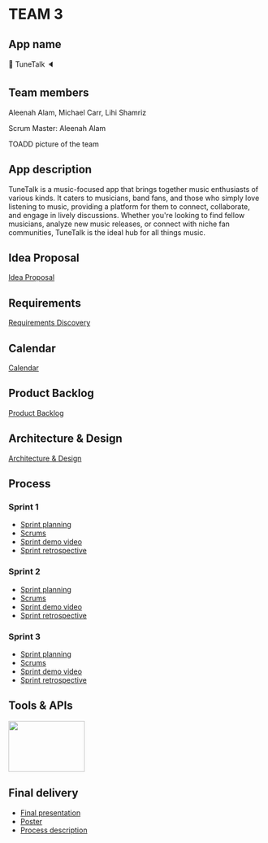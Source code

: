 # TEAM 3

## App name

🎵 TuneTalk 🔈

## Team members

Aleenah Alam, Michael Carr, Lihi Shamriz

Scrum Master: Aleenah Alam

TOADD picture of the team

## App description

TuneTalk is a music-focused app that brings together music enthusiasts of various kinds. It caters to musicians, band fans, and those who simply love listening to music, providing a platform for them to connect, collaborate, and engage in lively discussions. Whether you're looking to find fellow musicians, analyze new music releases, or connect with niche fan communities, TuneTalk is the ideal hub for all things music.

## Idea Proposal
[Idea Proposal](https://docs.google.com/document/d/1w4pOJ4kk3L7TMUzPG-RPLnHXdHhjVQE3/edit?usp=sharing&ouid=109506195485237631608&rtpof=true&sd=true)

## Requirements
[Requirements Discovery](https://docs.google.com/document/d/1HvSqUlBl4PVhl_7V7VmmforlNTJtnwprEIgClhXtnIs/edit?usp=sharing)

## Calendar
[Calendar](https://calendar.google.com/calendar/u/0?cid=aXZoMmU3NjhzMjRkdGlxZWYwcXZvbzhxcjBAZ3JvdXAuY2FsZW5kYXIuZ29vZ2xlLmNvbQ)

## Product Backlog
[Product Backlog](https://docs.google.com/spreadsheets/d/1odoaUqXyTLhiZFRJtVE4P46vtHmQhSL_ao6-MEn74K4/edit?usp=sharing)

## Architecture & Design
[Architecture & Design]()

## Process

### Sprint 1

* [Sprint planning](https://docs.google.com/spreadsheets/d/1odoaUqXyTLhiZFRJtVE4P46vtHmQhSL_ao6-MEn74K4/edit#gid=1056044682)
* [Scrums](https://docs.google.com/document/d/1I_VTNswvvRipo5BTDWJ4m7gOAcNPKg0Gj4oOOYvntds/edit?usp=sharing)
* [Sprint demo video](https://drive.google.com/file/d/1iAg1cfbuWd8tT_jIoyNNAfLnqPJpa1Xv/view?usp=sharing) 
* [Sprint retrospective](https://docs.google.com/document/d/156Pa15wgJLuJo0r0U3_gPyET0Yq7Mdz_7v-axdmk3y0/edit?usp=sharing)

### Sprint 2

* [Sprint planning](https://docs.google.com/spreadsheets/d/1odoaUqXyTLhiZFRJtVE4P46vtHmQhSL_ao6-MEn74K4/edit#gid=1385532964)
* [Scrums](https://docs.google.com/document/d/1L_bfK-5WEnpD1EiT16F5_3oShVPcBc8qQz0_pVJokCQ/edit?usp=sharing)
* [Sprint demo video](https://drive.google.com/file/d/10dEm6w_AWl4FI5mYydTUSfUU8a6csgy7/view?usp=sharing)
* [Sprint retrospective](https://docs.google.com/document/d/10tsJu98AeuZai69kotKO3EJL2ucpORBDDGb7kNKRJTI/edit)

### Sprint 3

* [Sprint planning](https://docs.google.com/spreadsheets/d/1odoaUqXyTLhiZFRJtVE4P46vtHmQhSL_ao6-MEn74K4/edit#gid=192982407)
* [Scrums](https://docs.google.com/document/d/1cLGNUUmfeKAdazvOq9l5od9DwYYqTqeOTvSx9PL79I8/edit?usp=sharing)
* [Sprint demo video]()
* [Sprint retrospective]()

## Tools & APIs

<img src="https://github.com/paceuniversity/cs389f2023team3/assets/28511638/5d7f3e6a-4e1f-4f87-b638-44ad0b27e27f" width="150" height="100">

## Final delivery

* [Final presentation]()
* [Poster]()
* [Process description]()


